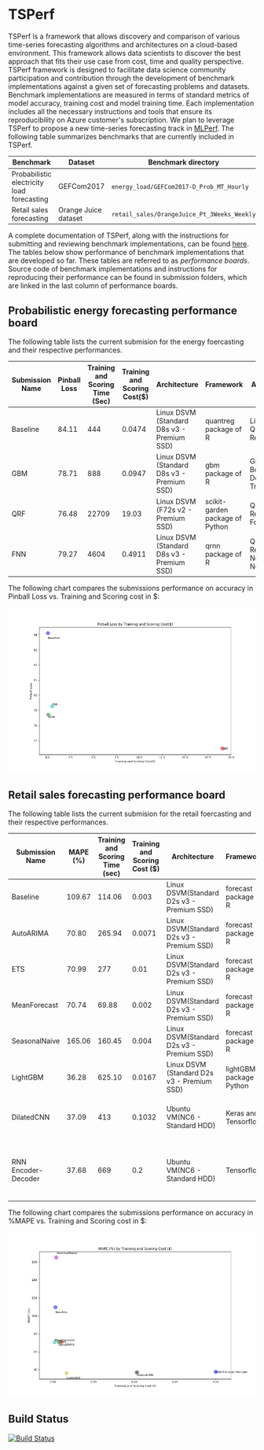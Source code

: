 # TSPerf

TSPerf is a framework that allows discovery and comparison of various time-series forecasting algorithms and architectures on a cloud-based environment. This framework allows data scientists to discover the best approach that fits their use case from cost, time and quality perspective.
 TSPerf framework is designed to facilitate data science community participation and contribution through the development of benchmark implementations against a given set of forecasting problems and datasets. Benchmark implementations are measured in terms of standard metrics of model accuracy, training cost and model training time. Each implementation includes all the necessary instructions and tools that ensure its reproducibility on Azure customer's subscription. We plan to leverage TSPerf to propose a new time-series forecasting track in [MLPerf](https://mlperf.org/).
The following table summarizes benchmarks that are currently included in TSPerf.

Benchmark                                   |  Dataset               |  Benchmark directory
--------------------------------------------|------------------------|---------------------------------------------
Probabilistic electricity load forecasting  |  GEFCom2017            |  `energy_load/GEFCom2017-D_Prob_MT_Hourly`
Retail sales forecasting                    |  Orange Juice dataset  |  `retail_sales/OrangeJuice_Pt_3Weeks_Weekly`




A complete documentation of TSPerf, along with the instructions for submitting and reviewing benchmark implementations, can be found [here](./docs/tsperf_rules.md). The tables below show performance of benchmark implementations that are developed so far. These tables are referred to as *performance boards*. Source code of benchmark implementations and instructions for reproducing their performance can be found in submission folders, which are linked in the last column of performance boards.

## Probabilistic energy forecasting performance board


The following table lists the current submision for the energy foercasting and their respective performances.


Submission Name  |  Pinball Loss  |  Training and Scoring Time (Sec)  |  Training and Scoring Cost($)  |  Architecture                                 |  Framework                         |  Algorithm                            |  Uni/Multivariate  |  Exteranl Feature Support  |  Submission Folder URL
-----------------|----------------|-----------------------------------|--------------------------------|-----------------------------------------------|------------------------------------|---------------------------------------|--------------------|----------------------------|----------------------------------------------------------------------------
Baseline         |  84.11         |  444                              |  0.0474                        |  Linux DSVM (Standard D8s v3 - Premium SSD)   |  quantreg package of R             |  Linear Quantile Regression           |  Multivariate      |  Yes                       |  [link](energy_load%2FGEFCom2017_D_Prob_MT_hourly%2Fsubmissions%2Fbaseline)
GBM              |  78.71         |  888                              |  0.0947                        |  Linux DSVM (Standard D8s v3 - Premium SSD)   |  gbm package of R                  |  Gradient Boosting Decision Tree      |  Multivariate      |  Yes                       |  [link](energy_load%2FGEFCom2017_D_Prob_MT_hourly%2Fsubmissions%2FGBM)
QRF              |  76.48         |  22709                            |  19.03                         |   Linux DSVM (F72s v2 - Premium SSD)          |   scikit-garden package of Python  |   Quantile Regression Forest          |   Multivariate     |   Yes                      |   [link](energy_load%2FGEFCom2017_D_Prob_MT_hourly%2Fsubmissions%2Fqrf)
FNN              |  79.27         |  4604                             |  0.4911                        |   Linux DSVM (Standard D8s v3 - Premium SSD)  |   qrnn package of R                |   Quantile Regression Neural Network  |   Multivariate     |   Yes                      |   [link](energy_load%2FGEFCom2017_D_Prob_MT_hourly%2Fsubmissions%2Ffnn)


The following chart compares the submissions performance on accuracy in Pinball Loss vs. Training and Scoring cost in $:

 
![EnergyPBLvsTime](./docs/images/Energy-Cost.png)




## Retail sales forecasting performance board


The following table lists the current submision for the retail foercasting and their respective performances.


Submission Name      |  MAPE (%)  |  Training and Scoring Time (sec)  |  Training and Scoring Cost ($)  |  Architecture                                |  Framework                   |  Algorithm                                                          |  Uni/Multivariate  |  Exteranl Feature Support  |  Submission Folder URL
---------------------|------------|-----------------------------------|---------------------------------|----------------------------------------------|------------------------------|---------------------------------------------------------------------|--------------------|----------------------------|-----------------------------------------------------------------------------------
Baseline             |  109.67    |  114.06                           |  0.003                          |  Linux DSVM(Standard D2s v3 - Premium SSD)   |  forecast package of R       |  Naive Forecast                                                     |  Univariate        |  No                        |  [link](retail_sales%2FOrangeJuice_Pt_3Weeks_Weekly%2Fsubmissions%2Fbaseline)
AutoARIMA            |  70.80     |  265.94                           |  0.0071                         |  Linux DSVM(Standard D2s v3 - Premium SSD)   |  forecast package of R       |  Auto ARIMA                                                         |  Multivariate      |  Yes                       |  [link](retail_sales%2FOrangeJuice_Pt_3Weeks_Weekly%2Fsubmissions%2FARIMA)
ETS                  |  70.99     |  277                              |  0.01                           |  Linux DSVM(Standard D2s v3 - Premium SSD)   |  forecast package of R       |  ETS                                                                |  Multivariate      |  No                        |  [link](retail_sales%2FOrangeJuice_Pt_3Weeks_Weekly%2Fsubmissions%2FETS)
MeanForecast         |  70.74     |  69.88                            |  0.002                          |  Linux DSVM(Standard D2s v3 - Premium SSD)   |  forecast package of R       |  Mean forecast                                                      |   Univariate       |  No                        |  [link](retail_sales%2FOrangeJuice_Pt_3Weeks_Weekly%2Fsubmissions%2FMeanForecast)
SeasonalNaive        |  165.06    |  160.45                           |  0.004                          |  Linux DSVM(Standard D2s v3 - Premium SSD)   |  forecast package of R       |  Seasonal Naive                                                     |  Univariate        |  No                        |  [link](retail_sales%2FOrangeJuice_Pt_3Weeks_Weekly%2Fsubmissions%2FSeasonalNaive)
LightGBM             |  36.28     |  625.10                           |  0.0167                         |  Linux DSVM (Standard D2s v3 - Premium SSD)  |  lightGBM package of Python  |  Gradient Boosting Decision Tree                                    |  Multivariate      |  Yes                       |   [link](retail_sales%2FOrangeJuice_Pt_3Weeks_Weekly%2Fsubmissions%2FLightGBM)
DilatedCNN           |  37.09     |  413                              |  0.1032                         |  Ubuntu VM(NC6 - Standard HDD)               |  Keras and Tensorflow        |  Python + Dilated convolutional neural network                      |   Multivariate     |  Yes                       |  [link](retail_sales%2FOrangeJuice_Pt_3Weeks_Weekly%2Fsubmissions%2FDilatedCNN)
RNN Encoder-Decoder  |  37.68     |  669                              |  0.2                            |  Ubuntu VM(NC6 - Standard HDD)               |  Tensorflow                  |  Python + Encoder-decoder architecture of recurrent neural network  |   Multivariate     |  Yes                       |  [link](retail_sales%2FOrangeJuice_Pt_3Weeks_Weekly%2Fsubmissions%2FRNN)






The following chart compares the submissions performance on accuracy in %MAPE vs. Training and Scoring cost in $:

 
![EnergyPBLvsTime](./docs/images/Retail-Cost.png)

## Build Status
[![Build Status](https://dev.azure.com/best-practices/forecasting/_apis/build/status/Forecasting/unit_tests_prototype?branchName=chenhui/python_test_pipeline)](https://dev.azure.com/best-practices/forecasting/_build/latest?definitionId=4&branchName=chenhui/python_test_pipeline)


